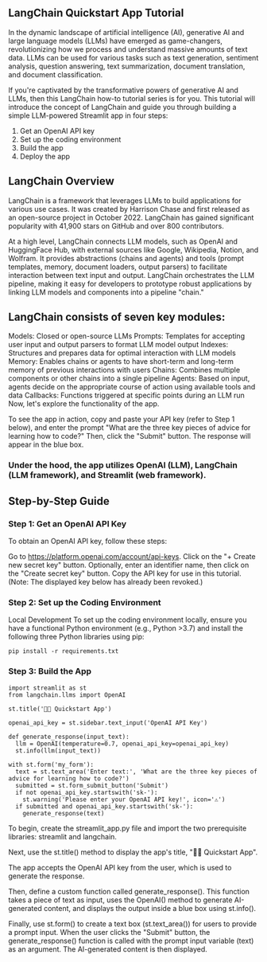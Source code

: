
## LangChain Quickstart App Tutorial
In the dynamic landscape of artificial intelligence (AI), generative AI and large language models (LLMs) have emerged as game-changers, revolutionizing how we process and understand massive amounts of text data. LLMs can be used for various tasks such as text generation, sentiment analysis, question answering, text summarization, document translation, and document classification.

If you're captivated by the transformative powers of generative AI and LLMs, then this LangChain how-to tutorial series is for you. This tutorial will introduce the concept of LangChain and guide you through building a simple LLM-powered Streamlit app in four steps:

1. Get an OpenAI API key
2. Set up the coding environment
3. Build the app
4. Deploy the app

## LangChain Overview
LangChain is a framework that leverages LLMs to build applications for various use cases. It was created by Harrison Chase and first released as an open-source project in October 2022. LangChain has gained significant popularity with 41,900 stars on GitHub and over 800 contributors.

At a high level, LangChain connects LLM models, such as OpenAI and HuggingFace Hub, with external sources like Google, Wikipedia, Notion, and Wolfram. It provides abstractions (chains and agents) and tools (prompt templates, memory, document loaders, output parsers) to facilitate interaction between text input and output. LangChain orchestrates the LLM pipeline, making it easy for developers to prototype robust applications by linking LLM models and components into a pipeline "chain."

## LangChain consists of seven key modules:
Models: Closed or open-source LLMs
Prompts: Templates for accepting user input and output parsers to format LLM model output
Indexes: Structures and prepares data for optimal interaction with LLM models
Memory: Enables chains or agents to have short-term and long-term memory of previous interactions with users
Chains: Combines multiple components or other chains into a single pipeline
Agents: Based on input, agents decide on the appropriate course of action using available tools and data
Callbacks: Functions triggered at specific points during an LLM run
Now, let's explore the functionality of the app.

To see the app in action, copy and paste your API key (refer to Step 1 below), and enter the prompt "What are the three key pieces of advice for learning how to code?" Then, click the "Submit" button. The response will appear in the blue box.

### Under the hood, the app utilizes OpenAI (LLM), LangChain (LLM framework), and Streamlit (web framework).

## Step-by-Step Guide
### Step 1: Get an OpenAI API Key
To obtain an OpenAI API key, follow these steps:

Go to https://platform.openai.com/account/api-keys.
Click on the "+ Create new secret key" button.
Optionally, enter an identifier name, then click on the "Create secret key" button.
Copy the API key for use in this tutorial. (Note: The displayed key below has already been revoked.)

### Step 2: Set up the Coding Environment
Local Development
To set up the coding environment locally, ensure you have a functional Python environment (e.g., Python >3.7) and install the following three Python libraries using pip:

```
pip install -r requirements.txt
```
### Step 3: Build the App

```
import streamlit as st
from langchain.llms import OpenAI

st.title('🦜🔗 Quickstart App')

openai_api_key = st.sidebar.text_input('OpenAI API Key')

def generate_response(input_text):
  llm = OpenAI(temperature=0.7, openai_api_key=openai_api_key)
  st.info(llm(input_text))

with st.form('my_form'):
  text = st.text_area('Enter text:', 'What are the three key pieces of advice for learning how to code?')
  submitted = st.form_submit_button('Submit')
  if not openai_api_key.startswith('sk-'):
    st.warning('Please enter your OpenAI API key!', icon='⚠')
  if submitted and openai_api_key.startswith('sk-'):
    generate_response(text)
```

To begin, create the streamlit_app.py file and import the two prerequisite libraries: streamlit and langchain.

Next, use the st.title() method to display the app's title, "🦜🔗 Quickstart App".

The app accepts the OpenAI API key from the user, which is used to generate the response.

Then, define a custom function called generate_response(). This function takes a piece of text as input, uses the OpenAI() method to generate AI-generated content, and displays the output inside a blue box using st.info().

Finally, use st.form() to create a text box (st.text_area()) for users to provide a prompt input. When the user clicks the "Submit" button, the generate_response() function is called with the prompt input variable (text) as an argument. The AI-generated content is then displayed.


